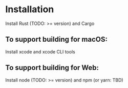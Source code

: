 # Installation

Install Rust (TODO: >= version) and Cargo

## To support building for macOS:

Install xcode and xcode CLI tools

## To support building for Web:

Install node (TODO: >= version) and npm
(or yarn: TBD)